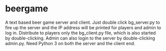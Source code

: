 # beergame
A text based beer game server and client. Just double click bg_server.py to fire up the server and the IP address will be printed for players and admin to log in. Distribute to players only the bg_client.py file, which is also started by double-clicking. Admin can also login to the server by double-clicking admin.py. Need Python 3 on both the server and the client end.
